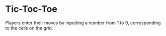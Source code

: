# Tic-Toc-Toe
Players enter their moves by inputting a number from 1 to 9, corresponding to the cells on the grid.
